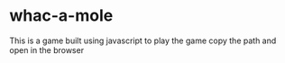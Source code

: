 # whac-a-mole

This is a game built using javascript to play the game copy the path and open in the browser
